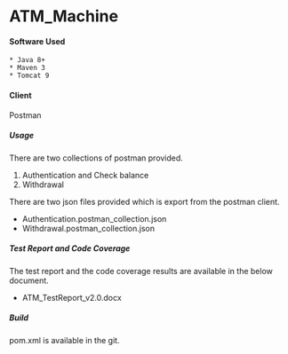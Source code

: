 # ATM_Machine
#### Software Used 
    * Java 8+
    * Maven 3
	* Tomcat 9

#### Client
Postman

##### Usage
There are two collections of postman provided. 
1. Authentication and Check balance
2. Withdrawal

There are two json files provided which is export from the postman client.
- Authentication.postman_collection.json
- Withdrawal.postman_collection.json

##### Test Report and Code Coverage
The test report and the code coverage results are available in the below document.
- ATM_TestReport_v2.0.docx

##### Build
pom.xml is available in the git.